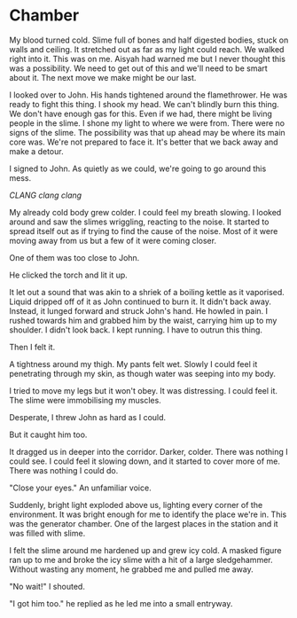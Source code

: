 # Chamber

My blood turned cold. Slime full of bones and half digested bodies, stuck on walls and ceiling. It stretched out as far as my light could reach. We walked right into it. This was on me. Aisyah had warned me but I never thought this was a possibility. We need to get out of this and we'll need to be smart about it. The next move we make might be our last.

I looked over to John. His hands tightened around the flamethrower. He was ready to fight this thing. I shook my head. We can't blindly burn this thing. We don't have enough gas for this. Even if we had, there might be living people in the slime. I shone my light to where we were from. There were no signs of the slime. The possibility was that up ahead may be where its main core was. We're not prepared to face it. It's better that we back away and make a detour.

I signed to John. As quietly as we could, we're going to go around this mess.

<i>CLANG clang clang</i>

My already cold body grew colder. I could feel my breath slowing. I looked around and saw the slimes wriggling, reacting to the noise. It started to spread itself out as if trying to find the cause of the noise. Most of it were moving away from us but a few of it were coming closer.

One of them was too close to John.

He clicked the torch and lit it up.

It let out a sound that was akin to a shriek of a boiling kettle as it vaporised. Liquid dripped off of it as John continued to burn it. It didn't back away. Instead, it lunged forward and struck John's hand. He howled in pain. I rushed towards him and grabbed him by the waist, carrying him up to my shoulder. I didn't look back. I kept running. I have to outrun this thing.

Then I felt it.

A tightness around my thigh. My pants felt wet. Slowly I could feel it penetrating through my skin, as though water was seeping into my body.

I tried to move my legs but it won't obey. It was distressing. I could feel it. The slime were immobilising my muscles.

Desperate, I threw John as hard as I could.

But it caught him too.

It dragged us in deeper into the corridor. Darker, colder. There was nothing I could see. I could feel it slowing down, and it started to cover more of me. There was nothing I could do.

"Close your eyes." An unfamiliar voice.

Suddenly, bright light exploded above us, lighting every corner of the environment. It was bright enough for me to identify the place we're in. This was the generator chamber. One of the largest places in the station and it was filled with slime.

I felt the slime around me hardened up and grew icy cold. A masked figure ran up to me and broke the icy slime with a hit of a large sledgehammer. Without wasting any moment, he grabbed me and pulled me away.

"No wait!" I shouted.

"I got him too." he replied as he led me into a small entryway.
